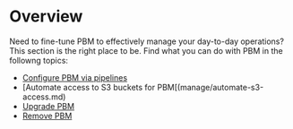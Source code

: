 # Overview

Need to fine-tune PBM to effectively manage your day-to-day operations? This section is the right place to be. Find what you can do with PBM in the followng topics:

* [Configure PBM via pipelines](configure-remotely.md)
* [Automate access to S3 buckets for PBM[(manage/automate-s3-access.md)
* [Upgrade PBM](manage/upgrading.md)
* [Remove PBM](manage/uninstalling.md)